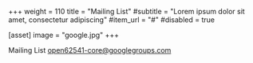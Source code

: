 +++
weight = 110
title = "Mailing List"
#subtitle = "Lorem ipsum dolor sit amet, consectetur adipiscing"
#item_url = "#"
#disabled = true

[asset]
  image = "google.jpg"
+++

Mailing List
open62541-core@googlegroups.com

